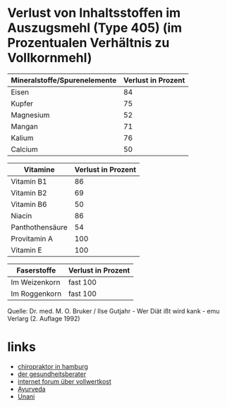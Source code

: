 # Verlust von Inhaltsstoffen im Auszugsmehl (Type 405) (im Prozentualen Verhältnis zu Vollkornmehl)

| Mineralstoffe/Spurenelemente | Verlust in Prozent |
| --- | --- |
| Eisen | 84 |
| Kupfer | 75 |
| Magnesium | 52 |
| Mangan | 71 |
| Kalium | 76 | 
| Calcium | 50 |

| Vitamine | Verlust in Prozent |
| --- | --- |
| Vitamin B1 | 86 |
| Vitamin B2 | 69 |
| Vitamin B6 | 50 |
| Niacin | 86 |
| Panthothensäure | 54 |
| Provitamin A | 100 |
| Vitamin E | 100 |

| Faserstoffe | Verlust in Prozent |
| --- | --- |
| Im Weizenkorn | fast 100 |
| Im Roggenkorn | fast 100 |

Quelle: Dr. med. M. O. Bruker / Ilse Gutjahr - Wer Diät ißt wird kank - emu Verlarg (2. Auflage 1992)

# links

* [chiropraktor in hamburg](http://www.chiropraxis-hamburg.de/Chiropraktor.htm)
* [der gesundheitsberater](https://gesundheitsberater.de/)
* [internet forum über vollwertkost](http://www.gesundheitsforum-mainz-wiesbaden.de/forum/index.php)
* [Ayurveda](https://de.wikipedia.org/wiki/Ayurveda)
* [Unani](https://de.wikipedia.org/wiki/Unani)
